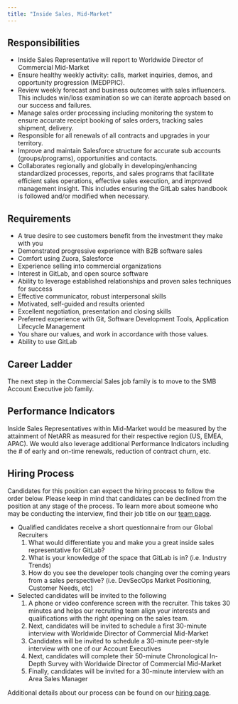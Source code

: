 ```yaml
---
title: "Inside Sales, Mid-Market"
---
```


## Responsibilities

- Inside Sales Representative will report to Worldwide Director of Commercial Mid-Market
- Ensure healthy weekly activity: calls, market inquiries, demos, and opportunity progression (MEDPPIC).
- Review weekly forecast and business outcomes with sales influencers. This includes win/loss examination so we can iterate approach based on our success and failures.
- Manage sales order processing including monitoring the system to ensure accurate receipt booking of sales orders, tracking sales shipment, delivery.
- Responsible for all renewals of all contracts and upgrades in your territory.
- Improve and maintain Salesforce structure for accurate sub accounts (groups/programs), opportunities and contacts.
- Collaborates regionally and globally in developing/enhancing standardized processes, reports, and sales programs that facilitate efficient sales operations, effective sales execution, and improved management insight. This includes ensuring the GitLab sales handbook is followed and/or modified when necessary.

## Requirements

- A true desire to see customers benefit from the investment they make with you
- Demonstrated progressive experience with B2B software sales
- Comfort using Zuora, Salesforce
- Experience selling into commercial organizations
- Interest in GitLab, and open source software
- Ability to leverage established relationships and proven sales techniques for success
- Effective communicator, robust interpersonal skills
- Motivated, self-guided and results oriented
- Excellent negotiation, presentation and closing skills
- Preferred experience with Git, Software Development Tools, Application Lifecycle Management
- You share our values, and work in accordance with those values.
- Ability to use GitLab

## Career Ladder

The next step in the Commercial Sales job family is to move to the SMB Account Executive job family.

## Performance Indicators

Inside Sales Representatives within Mid-Market would be measured by the attainment of NetARR as measured for their respective region (US, EMEA, APAC).  We would also leverage additional Performance Indicators including the # of early and on-time renewals, reduction of contract churn, etc.  

## Hiring Process

Candidates for this position can expect the hiring process to follow the order below. Please keep in mind that candidates can be declined from the position at any stage of the process. To learn more about someone who may be conducting the interview, find their job title on our [team page](/handbook/company/team/).

- Qualified candidates receive a short questionnaire from our Global Recruiters
  1. What would differentiate you and make you a great inside sales representative for GitLab?
  1. What is your knowledge of the space that GitLab is in? (i.e. Industry Trends)
  1. How do you see the developer tools changing over the coming years from a sales perspective? (i.e. DevSecOps Market Positioning, Customer Needs, etc)
- Selected candidates will be invited to the following
  1. A phone or video conference screen with the recruiter. This takes 30 minutes and helps our recruiting team align your interests and qualifications with the right opening on the sales team.
  1. Next, candidates will be invited to schedule a first 30-minute interview with Worldwide Director of Commercial Mid-Market
  1. Candidates will be invited to schedule a 30-minute peer-style interview with one of our Account Executives
  1. Next, candidates will complete their 50-minute Chronological In-Depth Survey with Worldwide Director of Commercial Mid-Market
  1. Finally, candidates will be invited for a 30-minute interview with an Area Sales Manager

Additional details about our process can be found on our [hiring page](/handbook/hiring/).
